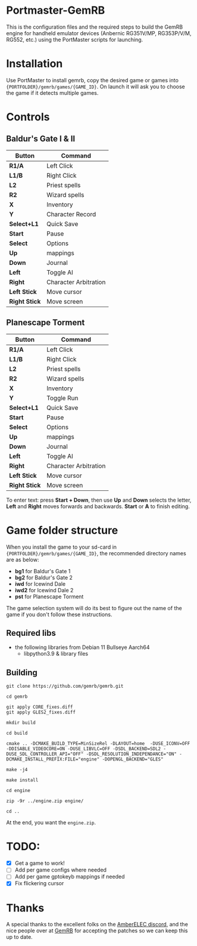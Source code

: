 # Portmaster-GemRB

This is the configuration files and the required steps to build the GemRB engine for handheld emulator devices (Anbernic RG351V/MP, RG353P/V/M, RG552, etc.) using the PortMaster scripts for launching.

# Installation

Use PortMaster to install gemrb, copy the desired game or games into `{PORTFOLDER}/gemrb/games/{GAME_ID}`. On launch it will ask you to choose the game if it detects multiple games.

# Controls

## Baldur's Gate I & II

| Button            | Command                    |
|-------------------|----------------------------|
| **R1/A**          | Left Click                 |
| **L1/B**          | Right Click                |
| **L2**            | Priest spells              |
| **R2**            | Wizard spells              |
| **X**             | Inventory                  |
| **Y**             | Character Record           |
| **Select+L1**     | Quick Save                 |
| **Start**         | Pause                      |
| **Select**        | Options                    |
| **Up**            | mappings                   |
| **Down**          | Journal                    |
| **Left**          | Toggle AI                  |
| **Right**         | Character Arbitration      |
| **Left Stick**    | Move cursor                |
| **Right Stick**   | Move screen                |

## Planescape Torment

| Button            | Command                    |
|-------------------|----------------------------|
| **R1/A**          | Left Click                 |
| **L1/B**          | Right Click                |
| **L2**            | Priest spells              |
| **R2**            | Wizard spells              |
| **X**             | Inventory                  |
| **Y**             | Toggle Run                 |
| **Select+L1**     | Quick Save                 |
| **Start**         | Pause                      |
| **Select**        | Options                    |
| **Up**            | mappings                   |
| **Down**          | Journal                    |
| **Left**          | Toggle AI                  |
| **Right**         | Character Arbitration      |
| **Left Stick**    | Move cursor                |
| **Right Stick**   | Move screen                |


To enter text: press **Start + Down**, then use **Up** and **Down** selects the letter, **Left** and **Right** moves forwards and backwards. **Start** or **A** to finish editing.

# Game folder structure

When you install the game to your sd-card in `{PORTFOLDER}/gemrb/games/{GAME_ID}`, the recommended directory names are as below:

- **bg1** for Baldur's Gate 1
- **bg2** for Baldur's Gate 2
- **iwd** for Icewind Dale
- **iwd2** for Icewind Dale 2
- **pst** for Planescape Torment

The game selection system will do its best to figure out the name of the game if you don't follow these instructions.

## Required libs

- the following libraries from Debian 11 Bullseye Aarch64
  - libpython3.9 & library files

 
## Building

    git clone https://github.com/gemrb/gemrb.git

    cd gemrb

    git apply CORE_fixes.diff
    git apply GLES2_fixes.diff

    mkdir build

    cd build

    cmake .. -DCMAKE_BUILD_TYPE=MinSizeRel -DLAYOUT=home  -DUSE_ICONV=OFF -DDISABLE_VIDEOCORE=ON -DUSE_LIBVLC=OFF -DSDL_BACKEND=SDL2 -DUSE_SDL_CONTROLLER_API="OFF" -DSDL_RESOLUTION_INDEPENDANCE="ON" -DCMAKE_INSTALL_PREFIX:FILE="engine" -DOPENGL_BACKEND="GLES"

    make -j4

    make install

    cd engine

    zip -9r ../engine.zip engine/

    cd ..

At the end, you want the `engine.zip`.

# TODO:

- [x] Get a game to work!
- [ ] Add per game configs where needed
- [ ] Add per game gptokeyb mappings if needed
- [x] Fix flickering cursor

# Thanks

A special thanks to the excellent folks on the [AmberELEC discord](https://discord.com/invite/R9Er7hkRMe), and the nice people over at [GemRB](https://gemrb.org/) for accepting the patches so we can keep this up to date.
